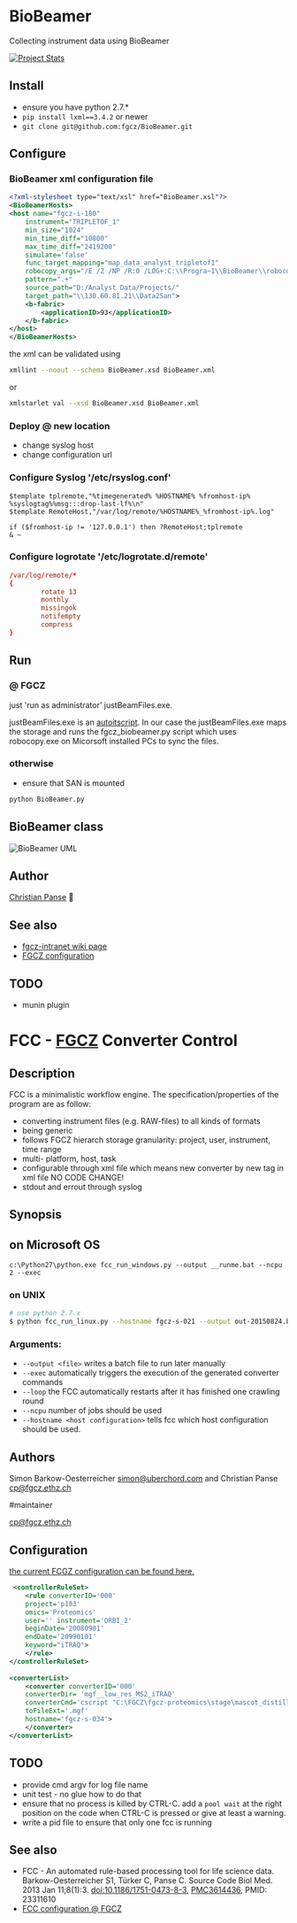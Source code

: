 # BioBeamer
Collecting instrument data using BioBeamer

[![Project Stats](https://www.openhub.net/p/BioBeamer/widgets/project_thin_badge.gif)](https://www.openhub.net/p/BioBeamer)


## Install 
* ensure you have python 2.7.* 
* ```pip install lxml==3.4.2``` or newer
* ```git clone git@github.com:fgcz/BioBeamer.git```

## Configure 

### BioBeamer xml configuration file

```xml
<?xml-stylesheet type="text/xsl" href="BioBeamer.xsl"?>
<BioBeamerHosts>
<host name="fgcz-i-180" 
    instrument="TRIPLETOF_1"
    min_size="1024" 
    min_time_diff="10800" 
    max_time_diff="2419200" 
    simulate='false' 
    func_target_mapping="map_data_analyst_tripletof1" 
    robocopy_args="/E /Z /NP /R:0 /LOG+:C:\\Progra~1\\BioBeamer\\robocopy.log"
    pattern=".+" 
    source_path="D:/Analyst Data/Projects/" 
    target_path="\\130.60.81.21\\Data2San">
    <b-fabric>
        <applicationID>93</applicationID>
    </b-fabric>
</host>
</BioBeamerHosts>
```

the xml can be validated using
```bash
xmllint --noout --schema BioBeamer.xsd BioBeamer.xml
```
or 
```bash
xmlstarlet val --xsd BioBeamer.xsd BioBeamer.xml
```

### Deploy @ new location
* change syslog host
* change configuration url

### Configure Syslog '/etc/rsyslog.conf' 

```syslog
$template tplremote,"%timegenerated% %HOSTNAME% %fromhost-ip% %syslogtag%%msg:::drop-last-lf%\n"
$template RemoteHost,"/var/log/remote/%HOSTNAME%_%fromhost-ip%.log"

if ($fromhost-ip != '127.0.0.1') then ?RemoteHost;tplremote  
& ~
```

### Configure logrotate '/etc/logrotate.d/remote'
```conf
/var/log/remote/*
{
        rotate 13
        monthly
        missingok
        notifempty
        compress
}
```

## Run

### @ FGCZ
just 'run as administrator' justBeamFiles.exe.

justBeamFiles.exe is an [autoitscript](https://www.autoitscript.com/site/autoit/).
In our case the justBeamFiles.exe maps the storage and runs the fgcz_biobeamer.py script which uses robocopy.exe on Micorsoft installed PCs to sync the files.

### otherwise
* ensure that SAN is mounted 
```cmd
python BioBeamer.py
```

## BioBeamer class
![BioBeamer UML](/images/classes_No_Name.png)


## Author
[Christian Panse](http://www.fgcz.ch/the-center/people/panse.html) :rocket:

## See also
* [fgcz-intranet wiki page](http://fgcz-intranet.uzh.ch/tiki-index.php?page=BioBeamer)
* [FGCZ configuration](http://fgcz-data.uzh.ch/config/BioBeamer.xml)

## TODO
* munin plugin





# FCC - [FGCZ](http://www.fgcz.ethz.ch) Converter Control

## Description
FCC is a minimalistic workflow engine.
The specification/properties of the program are as follow:
- converting instrument files (e.g. RAW-files) to all kinds of formats
- being generic
- follows FGCZ hierarch storage granularity: project, user, instrument, time range
- multi- platform, host, task
- configurable through xml file which means new converter by new tag in xml file NO CODE CHANGE!
- stdout and errout through syslog 

## Synopsis
## on Microsoft OS
```
c:\Python27\python.exe fcc_run_windows.py --output __runme.bat --ncpu 2 --exec
```

### on UNIX

```sh
# use python 2.7.x
$ python fcc_run_linux.py --hostname fgcz-s-021 --output out-20150824.bash --ncpu 1 --exec --loop
```
### Arguments:

- `--output <file>` writes a batch file to run later manually
- `--exec` automatically triggers the execution of the generated converter commands
- `--loop` the FCC automatically restarts after it has finished one crawling round
- `--ncpu` number of jobs should be used
- `--hostname <host configuration>` tells fcc which host configuration should be used.


## Authors

Simon Barkow-Oesterreicher <simon@uberchord.com> and Christian Panse <cp@fgcz.ethz.ch>
    
#maintainer

<cp@fgcz.ethz.ch>


## Configuration

[the current FCGZ configuration can be found here.](http://fgcz-data.uzh.ch/config/fcc_config.xml)

```xml
 <controllerRuleSet>
    <rule converterID='000' 
    project='p103' 
    omics='Proteomics' 
    user='' instrument='ORBI_2' 
    beginDate='20080901' 
    endDate='20990101' 
    keyword="iTRAQ">
    </rule>
</controllerRuleSet>
    
<converterList>
    <converter converterID='000' 
    converterDir= 'mgf__low_res_MS2_iTRAQ' 
    converterCmd='cscript "C:\FGCZ\fgcz-proteomics\stage\mascot_distiller\fgczRaw2Mgf.vbs"'         converterOptions='"C:\FGCZ\fgcz-proteomics\stage\generalRawFileConverterRobot\MascotDistillerOPTs\Orbitrap_low_res_MS2_iTRAQ.opt"' 
    toFileExt='.mgf' 
    hostname='fgcz-s-034'> 
    </converter>
</converterList>
```

## TODO
- provide cmd argv for log file name
- unit test - no glue how to do that 
- ensure that no process is killed by CTRL-C. add a `pool wait` at the right position on the code when CTRL-C is pressed or give at least a warning.
- write a  pid file to ensure that only one fcc is running


## See also 

- FCC - An automated rule-based processing tool for life science data.
Barkow-Oesterreicher S1, Türker C, Panse C. Source Code Biol Med. 2013 Jan 11;8(1):3.  [doi:10.1186/1751-0473-8-3](http://www.scfbm.org/content/8/1/3/abstract), [PMC3614436](http://www.ncbi.nlm.nih.gov/pmc/articles/PMC3614436/),
PMID: 23311610
- [FCC configuration @ FGCZ](http://fgcz-data.uzh.ch/config/fcc_config.xml)


